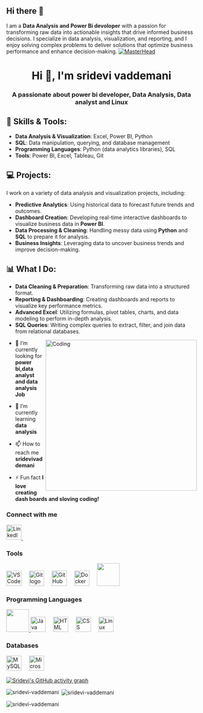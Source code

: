 ## Hi there 👋

<!--
**sridevi-vaddemani/sridevi-vaddemani** is a ✨ _special_ ✨ repository because its `README.md` (this file) appears on your GitHub profile.

Here are some ideas to get you started:

- 🔭 I’m currently working on ...
- 🌱 I’m currently learning ...
- 👯 I’m looking to collaborate on ...
- 🤔 I’m looking for help with ...
- 💬 Ask me about ...
- 📫 How to reach me: ...
- 😄 Pronouns: ...
- ⚡ Fun fact: ...
-->
I am a **Data Analysis and Power Bi devoloper** with a passion for transforming raw data into actionable insights that drive informed business decisions. I specialize in data analysis, visualization, and reporting, and I enjoy solving complex problems to deliver solutions that optimize business performance and enhance decision-making.
[![MasterHead](https://firebasestorage.googleapis.com/v0/b/flexi-coding.appspot.com/o/dempgi7-520f8d5f-63d4-4453-8822-dbc149ae27f8.gif?alt=media&token=91c0c7b2-93c3-4029-b011-1a8703c5730d)](https://rishavchanda.io)
<h1 align="center">Hi 👋, I'm sridevi vaddemani</h1>
<h3 align="center">A passionate about power bi developer, Data Analysis, Data analyst and Linux </h3>

## 🚀 Skills & Tools: 
- **Data Analysis & Visualization**: Excel, Power BI, Python 
- **SQL**: Data manipulation, querying, and database management
- **Programming Languages**: Python (data analytics libraries), SQL
- **Tools**: Power BI, Excel, Tableau, Git

## 💻 Projects:
I work on a variety of data analysis and visualization projects, including:
- **Predictive Analytics**: Using historical data to forecast future trends and outcomes.
- **Dashboard Creation**: Developing real-time interactive dashboards to visualize business data in **Power BI**.
- **Data Processing & Cleaning**: Handling messy data using **Python** and **SQL** to prepare it for analysis.
- **Business Insights**: Leveraging data to uncover business trends and improve decision-making.

## 📊 What I Do:
- **Data Cleaning & Preparation**: Transforming raw data into a structured format.
- **Reporting & Dashboarding**: Creating dashboards and reports to visualize key performance metrics.
- **Advanced Excel**: Utilizing formulas, pivot tables, charts, and data modeling to perform in-depth analysis.
- **SQL Queries**: Writing complex queries to extract, filter, and join data from relational databases.                                                                         
<img align="right" alt="Coding" width="400" src="https://miro.medium.com/v2/resize:fit:1358/1*W2NPMN7oi3463WOIycoevg.jpeg">

- 🔭 I’m currently looking for **power bi,data analyst and data analysis Job**

- 🌱 I’m currently learning **data analysis**

- 📫 How to reach me **sridevivaddemani**

- ⚡ Fun fact **I love creating dash boards and sloving coding!**

<h3>Connect with me</h3>
<div align="left">
  <a href="https://www.linkedin.com/in/sri-devi-vaddemani/" target="_blank">
<img src="https://skillicons.dev/icons?i=linkedin" height="40" alt="LinkedIn logo" />
<img width="12" />
  </a>
  </div>
<h3 align="left"> Tools </h3>
<div align="left">
  <img src="https://skillicons.dev/icons?i=vscode" height="40" alt="VSCode logo" />
  <img width="12" />
  <img src="https://skillicons.dev/icons?i=git" height="40" alt="Git logo" />
  <img width="12" />
  <img src="https://skillicons.dev/icons?i=github" height="40" alt="GitHub logo" />
  <img width="12" />
  <img src="https://skillicons.dev/icons?i=docker" height="40" alt="Docker logo" />
  <img width="12" />
  <a href="https://www.microsoft.com/en-in/microsoft-365/excel" target="_blank">
  <img src="https://github.com/user-attachments/assets/e95f543d-e9d8-427e-8f87-4e2e2f288831" width="60" height="60" >
  </a> 
</div>
<h3 align="left">Programming Languages</h3>
<div align="left">
  <a href="https://powerbi.microsoft.com/" target="_blank">
  <img src="https://github.com/user-attachments/assets/cb297339-18b7-4521-8305-6c8c185d194d"  width="60" height="60" >
  </a>
  <img src="https://skillicons.dev/icons?i=java" height="40" alt="Java logo" />
  <img width="12" />
  <img src="https://skillicons.dev/icons?i=html" height="40" alt="HTML logo" />
  <img width="12" />
  <img src="https://skillicons.dev/icons?i=css" height="40" alt="CSS logo" />
  <img width="12" />
  <img src="https://skillicons.dev/icons?i=linux" height="40" alt="Linux logo" />
</div>
<h3 align="left">Databases</h3>
<div align="left">
<img src="https://skillicons.dev/icons?i=mysql" height="40" alt="MySQL logo" />
<img width="12" />
<img src="https://skillicons.dev/icons?i=microsoftpowerbi" height="40" alt="Microsoft Power BI logo" />
<img width="12" />
</div>

[![Sridevi's GitHub activity graph](https://activity-graph.herokuapp.com/graph?username=sridevi&&theme=xcode)](https://github.com/sridevi-vaddemani)

<p><img align="left" src="https://github-readme-stats.vercel.app/api/top-langs?username=sridevi&show_icons=true&locale=en&layout=compact&theme=tokyonight" alt="sridevi-vaddemani" /></p>

<p>&nbsp;<img align="center" src="https://github-readme-stats.vercel.app/api?username=sridevi&show_icons=true&locale=en&theme=tokyonight" alt="sridevi-vaddemani" /></p>

<p><img align="center" src="https://github-readme-streak-stats.herokuapp.com/?user=sridevi&&theme=tokyonight" alt="sridevi-vaddemani" /></p>

